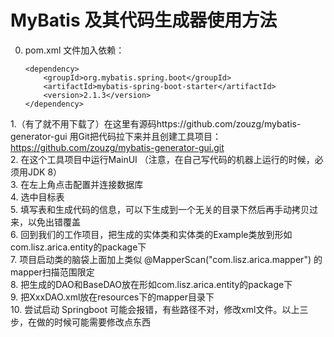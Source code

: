 # MyBatis 及其代码生成器使用方法

0. pom.xml 文件加入依赖：
   ```
   <dependency>
       <groupId>org.mybatis.spring.boot</groupId>
       <artifactId>mybatis-spring-boot-starter</artifactId>
       <version>2.1.3</version>
   </dependency>
   ```
1.（有了就不用下载了）在这里有源码https://github.com/zouzg/mybatis-generator-gui 用Git把代码拉下来并且创建工具项目：https://github.com/zouzg/mybatis-generator-gui.git  
2. 在这个工具项目中运行MainUI （注意，在自己写代码的机器上运行的时候，必须用JDK 8）  
3. 在左上角点击配置并连接数据库  
4. 选中目标表  
5. 填写表和生成代码的信息，可以下生成到一个无关的目录下然后再手动拷贝过来，以免出错覆盖  
6. 回到我们的工作项目，把生成的实体类和实体类的Example类放到形如com.lisz.arica.entity的package下  
7. 项目启动类的脑袋上面加上类似 @MapperScan("com.lisz.arica.mapper") 的mapper扫描范围限定  
8. 把生成的DAO和BaseDAO放在形如com.lisz.arica.entity的package下  
9. 把XxxDAO.xml放在resources下的mapper目录下  
10. 尝试启动 Springboot 可能会报错，有些路径不对，修改xml文件。以上三步，在做的时候可能需要修改点东西  